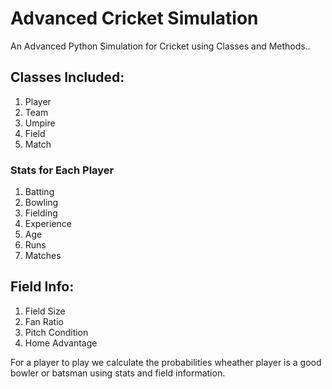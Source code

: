 # Advanced Cricket Simulation
An Advanced Python Simulation for Cricket using Classes and Methods..
## Classes Included:
  1. Player
  2. Team
  3. Umpire
  4. Field
  5. Match

### Stats for Each Player
  1. Batting
  2. Bowling
  3. Fielding
  4. Experience
  5. Age
  6. Runs
  7. Matches

## Field Info:
  1. Field Size
  2. Fan Ratio
  3. Pitch Condition
  4. Home Advantage

For a player to play we calculate the probabilities wheather player is a good bowler or batsman using stats and field information.
